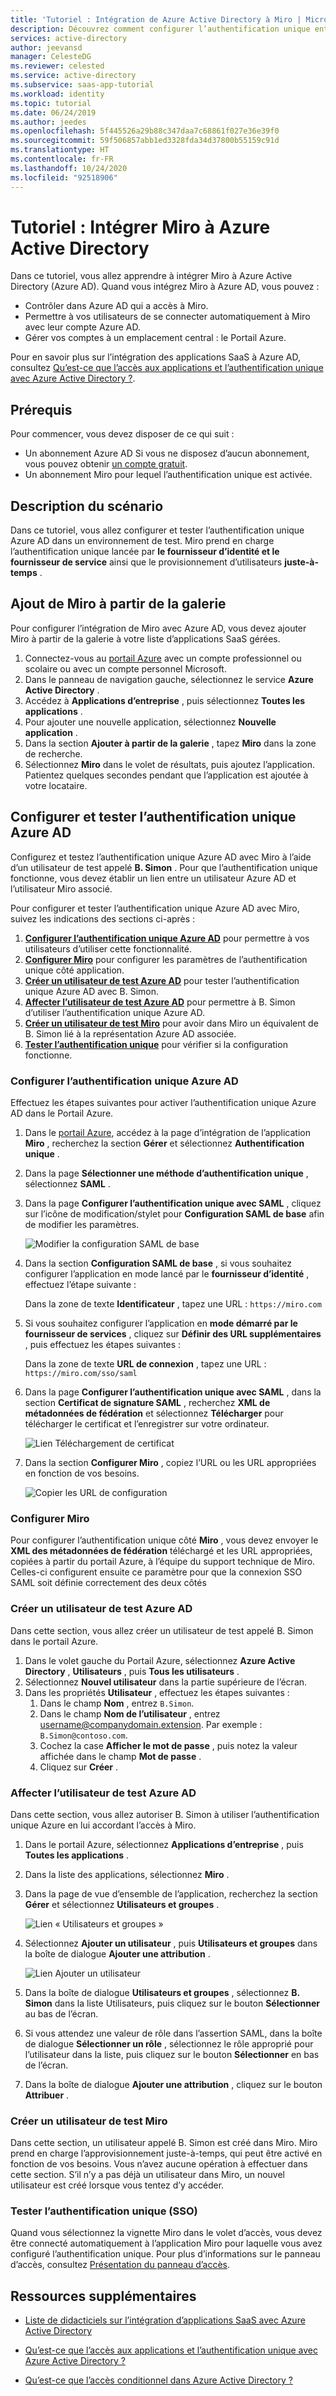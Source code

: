```yaml
---
title: 'Tutoriel : Intégration de Azure Active Directory à Miro | Microsoft Docs'
description: Découvrez comment configurer l’authentification unique entre Azure Active Directory et Miro.
services: active-directory
author: jeevansd
manager: CelesteDG
ms.reviewer: celested
ms.service: active-directory
ms.subservice: saas-app-tutorial
ms.workload: identity
ms.topic: tutorial
ms.date: 06/24/2019
ms.author: jeedes
ms.openlocfilehash: 5f445526a29b88c347daa7c68861f027e36e39f0
ms.sourcegitcommit: 59f506857abb1ed3328fda34d37800b55159c91d
ms.translationtype: HT
ms.contentlocale: fr-FR
ms.lasthandoff: 10/24/2020
ms.locfileid: "92518906"
---
```

# <a name="tutorial-integrate-miro-with-azure-active-directory"></a>Tutoriel : Intégrer Miro à Azure Active Directory

Dans ce tutoriel, vous allez apprendre à intégrer Miro à Azure Active Directory (Azure AD). Quand vous intégrez Miro à Azure AD, vous pouvez :

* Contrôler dans Azure AD qui a accès à Miro.
* Permettre à vos utilisateurs de se connecter automatiquement à Miro avec leur compte Azure AD.
* Gérer vos comptes à un emplacement central : le Portail Azure.

Pour en savoir plus sur l’intégration des applications SaaS à Azure AD, consultez [Qu’est-ce que l’accès aux applications et l’authentification unique avec Azure Active Directory ?](../manage-apps/what-is-single-sign-on.md).

## <a name="prerequisites"></a>Prérequis

Pour commencer, vous devez disposer de ce qui suit :

* Un abonnement Azure AD Si vous ne disposez d’aucun abonnement, vous pouvez obtenir [un compte gratuit](https://azure.microsoft.com/free/).
* Un abonnement Miro pour lequel l’authentification unique est activée.

## <a name="scenario-description"></a>Description du scénario

Dans ce tutoriel, vous allez configurer et tester l’authentification unique Azure AD dans un environnement de test. Miro prend en charge l’authentification unique lancée par **le fournisseur d’identité et le fournisseur de service** ainsi que le provisionnement d’utilisateurs **juste-à-temps** .

## <a name="adding-miro-from-the-gallery"></a>Ajout de Miro à partir de la galerie

Pour configurer l’intégration de Miro avec Azure AD, vous devez ajouter Miro à partir de la galerie à votre liste d’applications SaaS gérées.

1. Connectez-vous au [portail Azure](https://portal.azure.com) avec un compte professionnel ou scolaire ou avec un compte personnel Microsoft.
1. Dans le panneau de navigation gauche, sélectionnez le service **Azure Active Directory** .
1. Accédez à **Applications d’entreprise** , puis sélectionnez **Toutes les applications** .
1. Pour ajouter une nouvelle application, sélectionnez **Nouvelle application** .
1. Dans la section **Ajouter à partir de la galerie** , tapez **Miro** dans la zone de recherche.
1. Sélectionnez **Miro** dans le volet de résultats, puis ajoutez l’application. Patientez quelques secondes pendant que l’application est ajoutée à votre locataire.

## <a name="configure-and-test-azure-ad-single-sign-on"></a>Configurer et tester l’authentification unique Azure AD

Configurez et testez l’authentification unique Azure AD avec Miro à l’aide d’un utilisateur de test appelé **B. Simon** . Pour que l’authentification unique fonctionne, vous devez établir un lien entre un utilisateur Azure AD et l’utilisateur Miro associé.

Pour configurer et tester l’authentification unique Azure AD avec Miro, suivez les indications des sections ci-après :

1. **[Configurer l’authentification unique Azure AD](#configure-azure-ad-sso)** pour permettre à vos utilisateurs d’utiliser cette fonctionnalité.
2. **[Configurer Miro](#configure-miro)** pour configurer les paramètres de l’authentification unique côté application.
3. **[Créer un utilisateur de test Azure AD](#create-an-azure-ad-test-user)** pour tester l’authentification unique Azure AD avec B. Simon.
4. **[Affecter l’utilisateur de test Azure AD](#assign-the-azure-ad-test-user)** pour permettre à B. Simon d’utiliser l’authentification unique Azure AD.
5. **[Créer un utilisateur de test Miro](#create-miro-test-user)** pour avoir dans Miro un équivalent de B. Simon lié à la représentation Azure AD associée.
6. **[Tester l’authentification unique](#test-sso)** pour vérifier si la configuration fonctionne.

### <a name="configure-azure-ad-sso"></a>Configurer l’authentification unique Azure AD

Effectuez les étapes suivantes pour activer l’authentification unique Azure AD dans le Portail Azure.

1. Dans le [portail Azure](https://portal.azure.com/), accédez à la page d’intégration de l’application **Miro** , recherchez la section **Gérer** et sélectionnez **Authentification unique** .
1. Dans la page **Sélectionner une méthode d’authentification unique** , sélectionnez **SAML** .
1. Dans la page **Configurer l’authentification unique avec SAML** , cliquez sur l’icône de modification/stylet pour **Configuration SAML de base** afin de modifier les paramètres.

   ![Modifier la configuration SAML de base](common/edit-urls.png)

4. Dans la section **Configuration SAML de base** , si vous souhaitez configurer l’application en mode lancé par le **fournisseur d’identité** , effectuez l’étape suivante :

    Dans la zone de texte **Identificateur** , tapez une URL :  `https://miro.com`

5. Si vous souhaitez configurer l’application en **mode démarré par le fournisseur de services** , cliquez sur **Définir des URL supplémentaires** , puis effectuez les étapes suivantes :

    Dans la zone de texte **URL de connexion** , tapez une URL : `https://miro.com/sso/saml`

1. Dans la page **Configurer l’authentification unique avec SAML** , dans la section **Certificat de signature SAML** , recherchez **XML de métadonnées de fédération** et sélectionnez **Télécharger** pour télécharger le certificat et l’enregistrer sur votre ordinateur.

   ![Lien Téléchargement de certificat](common/metadataxml.png)

1. Dans la section **Configurer Miro** , copiez l’URL ou les URL appropriées en fonction de vos besoins.

   ![Copier les URL de configuration](common/copy-configuration-urls.png)

### <a name="configure-miro"></a>Configurer Miro

Pour configurer l’authentification unique côté **Miro** , vous devez envoyer le **XML des métadonnées de fédération** téléchargé et les URL appropriées, copiées à partir du portail Azure, à l’équipe du support technique de Miro. Celles-ci configurent ensuite ce paramètre pour que la connexion SSO SAML soit définie correctement des deux côtés

### <a name="create-an-azure-ad-test-user"></a>Créer un utilisateur de test Azure AD

Dans cette section, vous allez créer un utilisateur de test appelé B. Simon dans le portail Azure.

1. Dans le volet gauche du Portail Azure, sélectionnez **Azure Active Directory** , **Utilisateurs** , puis **Tous les utilisateurs** .
1. Sélectionnez **Nouvel utilisateur** dans la partie supérieure de l’écran.
1. Dans les propriétés **Utilisateur** , effectuez les étapes suivantes :
   1. Dans le champ **Nom** , entrez `B.Simon`.  
   1. Dans le champ **Nom de l’utilisateur** , entrez username@companydomain.extension. Par exemple : `B.Simon@contoso.com`.
   1. Cochez la case **Afficher le mot de passe** , puis notez la valeur affichée dans le champ **Mot de passe** .
   1. Cliquez sur **Créer** .

### <a name="assign-the-azure-ad-test-user"></a>Affecter l’utilisateur de test Azure AD

Dans cette section, vous allez autoriser B. Simon à utiliser l’authentification unique Azure en lui accordant l’accès à Miro.

1. Dans le portail Azure, sélectionnez **Applications d’entreprise** , puis **Toutes les applications** .
1. Dans la liste des applications, sélectionnez **Miro** .
1. Dans la page de vue d’ensemble de l’application, recherchez la section **Gérer** et sélectionnez **Utilisateurs et groupes** .

   ![Lien « Utilisateurs et groupes »](common/users-groups-blade.png)

1. Sélectionnez **Ajouter un utilisateur** , puis **Utilisateurs et groupes** dans la boîte de dialogue **Ajouter une attribution** .

    ![Lien Ajouter un utilisateur](common/add-assign-user.png)

1. Dans la boîte de dialogue **Utilisateurs et groupes** , sélectionnez **B. Simon** dans la liste Utilisateurs, puis cliquez sur le bouton **Sélectionner** au bas de l’écran.
1. Si vous attendez une valeur de rôle dans l’assertion SAML, dans la boîte de dialogue **Sélectionner un rôle** , sélectionnez le rôle approprié pour l’utilisateur dans la liste, puis cliquez sur le bouton **Sélectionner** en bas de l’écran.
1. Dans la boîte de dialogue **Ajouter une attribution** , cliquez sur le bouton **Attribuer** .

### <a name="create-miro-test-user"></a>Créer un utilisateur de test Miro

Dans cette section, un utilisateur appelé B. Simon est créé dans Miro. Miro prend en charge l’approvisionnement juste-à-temps, qui peut être activé en fonction de vos besoins. Vous n’avez aucune opération à effectuer dans cette section. S’il n’y a pas déjà un utilisateur dans Miro, un nouvel utilisateur est créé lorsque vous tentez d’y accéder.

### <a name="test-sso"></a>Tester l’authentification unique (SSO)

Quand vous sélectionnez la vignette Miro dans le volet d’accès, vous devez être connecté automatiquement à l’application Miro pour laquelle vous avez configuré l’authentification unique. Pour plus d’informations sur le panneau d’accès, consultez [Présentation du panneau d’accès](../user-help/my-apps-portal-end-user-access.md).

## <a name="additional-resources"></a>Ressources supplémentaires

- [Liste de didacticiels sur l’intégration d’applications SaaS avec Azure Active Directory](./tutorial-list.md)

- [Qu’est-ce que l’accès aux applications et l’authentification unique avec Azure Active Directory ?](../manage-apps/what-is-single-sign-on.md)

- [Qu’est-ce que l’accès conditionnel dans Azure Active Directory ?](../conditional-access/overview.md)